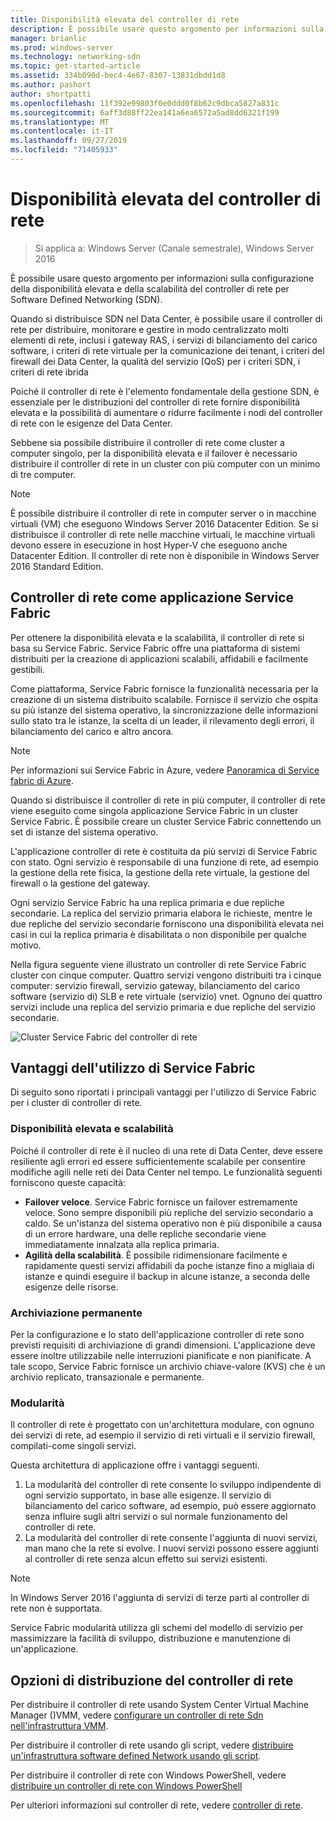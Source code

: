 ```yaml
---
title: Disponibilità elevata del controller di rete
description: È possibile usare questo argomento per informazioni sulla disponibilità elevata del controller di rete per SDN (Software Defined Networking) in Windows Server 2016.
manager: brianlic
ms.prod: windows-server
ms.technology: networking-sdn
ms.topic: get-started-article
ms.assetid: 334b090d-bec4-4e67-8307-13831dbdd1d8
ms.author: pashort
author: shortpatti
ms.openlocfilehash: 11f392e99803f0e0ddd0f8b62c9dbca5827a831c
ms.sourcegitcommit: 6aff3d88ff22ea141a6ea6572a5ad8dd6321f199
ms.translationtype: MT
ms.contentlocale: it-IT
ms.lasthandoff: 09/27/2019
ms.locfileid: "71405933"
---
```

# <a name="network-controller-high-availability"></a>Disponibilità elevata del controller di rete

>Si applica a: Windows Server (Canale semestrale), Windows Server 2016

È possibile usare questo argomento per informazioni sulla configurazione della disponibilità elevata e della scalabilità del controller di rete per Software Defined Networking \(SDN\).

Quando si distribuisce SDN nel Data Center, è possibile usare il controller di rete per distribuire, monitorare e gestire in modo centralizzato molti elementi di rete, inclusi i gateway RAS, i servizi di bilanciamento del carico software, i criteri di rete virtuale per la comunicazione dei tenant, i criteri del firewall dei Data Center, la qualità del servizio \(QoS\) per i criteri SDN, i criteri di rete ibrida

Poiché il controller di rete è l'elemento fondamentale della gestione SDN, è essenziale per le distribuzioni del controller di rete fornire disponibilità elevata e la possibilità di aumentare o ridurre facilmente i nodi del controller di rete con le esigenze del Data Center.

Sebbene sia possibile distribuire il controller di rete come cluster a computer singolo, per la disponibilità elevata e il failover è necessario distribuire il controller di rete in un cluster con più computer con un minimo di tre computer.

>[!NOTE]
>È possibile distribuire il controller di rete in computer server o in macchine virtuali \(VM\) che eseguono Windows Server 2016 Datacenter Edition. Se si distribuisce il controller di rete nelle macchine virtuali, le macchine virtuali devono essere in esecuzione in host Hyper-V che eseguono anche Datacenter Edition. Il controller di rete non è disponibile in Windows Server 2016 Standard Edition.

## <a name="network-controller-as-a-service-fabric-application"></a>Controller di rete come applicazione Service Fabric

Per ottenere la disponibilità elevata e la scalabilità, il controller di rete si basa su Service Fabric. Service Fabric offre una piattaforma di sistemi distribuiti per la creazione di applicazioni scalabili, affidabili e facilmente gestibili.

Come piattaforma, Service Fabric fornisce la funzionalità necessaria per la creazione di un sistema distribuito scalabile. Fornisce il servizio che ospita su più istanze del sistema operativo, la sincronizzazione delle informazioni sullo stato tra le istanze, la scelta di un leader, il rilevamento degli errori, il bilanciamento del carico e altro ancora.

>[!NOTE]
>Per informazioni sui Service Fabric in Azure, vedere [Panoramica di Service fabric di Azure](https://docs.microsoft.com/azure/service-fabric/service-fabric-overview).

Quando si distribuisce il controller di rete in più computer, il controller di rete viene eseguito come singola applicazione Service Fabric in un cluster Service Fabric. È possibile creare un cluster Service Fabric connettendo un set di istanze del sistema operativo.

L'applicazione controller di rete è costituita da più servizi di Service Fabric con stato. Ogni servizio è responsabile di una funzione di rete, ad esempio la gestione della rete fisica, la gestione della rete virtuale, la gestione del firewall o la gestione del gateway. 

Ogni servizio Service Fabric ha una replica primaria e due repliche secondarie. La replica del servizio primaria elabora le richieste, mentre le due repliche del servizio secondarie forniscono una disponibilità elevata nei casi in cui la replica primaria è disabilitata o non disponibile per qualche motivo.

Nella figura seguente viene illustrato un controller di rete Service Fabric cluster con cinque computer. Quattro servizi vengono distribuiti tra i cinque computer: servizio firewall, servizio gateway, bilanciamento del carico software \(servizio di\) SLB e rete virtuale \(servizio\) vnet.  Ognuno dei quattro servizi include una replica del servizio primaria e due repliche del servizio secondarie.

![Cluster Service Fabric del controller di rete](../../../media/Network-Controller-HA/Network-Controller-HA.jpg)

## <a name="advantages-of-using-service-fabric"></a>Vantaggi dell'utilizzo di Service Fabric

Di seguito sono riportati i principali vantaggi per l'utilizzo di Service Fabric per i cluster di controller di rete.

### <a name="high-availability-and-scalability"></a>Disponibilità elevata e scalabilità

Poiché il controller di rete è il nucleo di una rete di Data Center, deve essere resiliente agli errori ed essere sufficientemente scalabile per consentire modifiche agili nelle reti dei Data Center nel tempo. Le funzionalità seguenti forniscono queste capacità: 

- **Failover veloce**. Service Fabric fornisce un failover estremamente veloce. Sono sempre disponibili più repliche del servizio secondario a caldo. Se un'istanza del sistema operativo non è più disponibile a causa di un errore hardware, una delle repliche secondarie viene immediatamente innalzata alla replica primaria. 
- **Agilità della scalabilità**. È possibile ridimensionare facilmente e rapidamente questi servizi affidabili da poche istanze fino a migliaia di istanze e quindi eseguire il backup in alcune istanze, a seconda delle esigenze delle risorse. 

### <a name="persistent-storage"></a>Archiviazione permanente

Per la configurazione e lo stato dell'applicazione controller di rete sono previsti requisiti di archiviazione di grandi dimensioni. L'applicazione deve essere inoltre utilizzabile nelle interruzioni pianificate e non pianificate. A tale scopo, Service Fabric fornisce un archivio chiave-valore \(KVS\) che è un archivio replicato, transazionale e permanente.

### <a name="modularity"></a>Modularità

Il controller di rete è progettato con un'architettura modulare, con ognuno dei servizi di rete, ad esempio il servizio di reti virtuali e il servizio firewall, compilati\-come singoli servizi. 

Questa architettura di applicazione offre i vantaggi seguenti.

1. La modularità del controller di rete consente lo sviluppo indipendente di ogni servizio supportato, in base alle esigenze. Il servizio di bilanciamento del carico software, ad esempio, può essere aggiornato senza influire sugli altri servizi o sul normale funzionamento del controller di rete.
2. La modularità del controller di rete consente l'aggiunta di nuovi servizi, man mano che la rete si evolve. I nuovi servizi possono essere aggiunti al controller di rete senza alcun effetto sui servizi esistenti.

>[!NOTE]
>In Windows Server 2016 l'aggiunta di servizi di terze parti al controller di rete non è supportata.

Service Fabric modularità utilizza gli schemi del modello di servizio per massimizzare la facilità di sviluppo, distribuzione e manutenzione di un'applicazione.

## <a name="network-controller-deployment-options"></a>Opzioni di distribuzione del controller di rete

Per distribuire il controller di rete usando System Center Virtual Machine Manager \(\)VMM, vedere [configurare un controller di rete Sdn nell'infrastruttura VMM](https://technet.microsoft.com/system-center-docs/vmm/scenario/sdn-network-controller).

Per distribuire il controller di rete usando gli script, vedere [distribuire un'infrastruttura software defined Network usando gli script](../../deploy/Deploy-a-Software-Defined-Network-infrastructure-using-scripts.md).

Per distribuire il controller di rete con Windows PowerShell, vedere [distribuire un controller di rete con Windows PowerShell](../../deploy/Deploy-Network-Controller-using-Windows-PowerShell.md)

Per ulteriori informazioni sul controller di rete, vedere [controller di rete](Network-Controller.md).